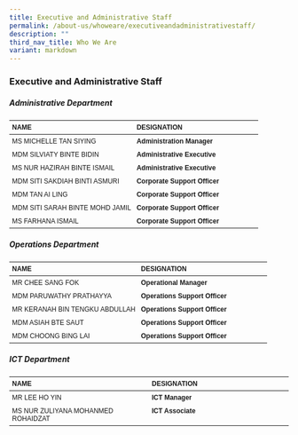 ```yaml
---
title: Executive and Administrative Staff
permalink: /about-us/whoweare/executiveandadministrativestaff/
description: ""
third_nav_title: Who We Are
variant: markdown
---
```

### **Executive and Administrative Staff**

<style>
  .staff-table {
    font-family: Arial, Helvetica, sans-serif;
    font-size: 12px;
    width: 100%;
    border-collapse: collapse;
  }
  .staff-table th, .staff-table td {
    text-align: left;
    padding: 5px;
    vertical-align: top;
  }
  .staff-table th {
    font-weight: bold;
  }
  .staff-table td:first-child {
    width: 50%;
  }
  .staff-table td:nth-child(2) {
    width: 50%;
  }
</style>

##### 		**Administrative Department**
<table class="staff-table">
	<thead>
  <tr>
    <th>NAME</th>
    <th>DESIGNATION</th>
  </tr>
	</thead>
  <tbody><tr>
    <td>MS MICHELLE TAN SIYING</td>
    <td><strong>Administration Manager</strong></td>
  </tr>
  <tr>
    <td>MDM SILVIATY BINTE BIDIN</td>
    <td><strong>Administrative Executive</strong></td>
  </tr>
  <tr>
    <td>MS NUR HAZIRAH BINTE ISMAIL</td>
    <td><strong>Administrative Executive</strong></td>
  </tr>
  <tr>
    <td>MDM SITI SAKDIAH BINTI ASMURI</td>
    <td><strong>Corporate Support Officer</strong></td>
  </tr>
  <tr>
    <td>MDM TAN AI LING</td>
    <td><strong>Corporate Support Officer</strong></td>
  </tr>
  <tr>
    <td>MDM SITI SARAH BINTE MOHD JAMIL</td>
    <td><strong>Corporate Support Officer</strong></td>
  </tr>
  <tr>
    <td>MS FARHANA ISMAIL</td>
    <td><strong>Corporate Support Officer</strong></td>
  </tr>
</tbody></table>

		
##### **Operations Department**
<table class="staff-table">
	<thead>
  <tr>
    <th>NAME</th>
    <th>DESIGNATION</th>
  </tr>
	</thead>
  <tbody><tr>
    <td>MR CHEE SANG FOK</td>
    <td><strong>Operational Manager</strong></td>
  </tr>
  <tr>
    <td>MDM PARUWATHY PRATHAYYA</td>
    <td><strong>Operations Support Officer</strong></td>
  </tr>
  <tr>
    <td>MR KERANAH BIN TENGKU ABDULLAH</td>
    <td><strong>Operations Support Officer</strong></td>
  </tr>
  <tr>
    <td>MDM ASIAH BTE SAUT</td>
    <td><strong>Operations Support Officer</strong></td>
  </tr>
  <tr>
    <td>MDM CHOONG BING LAI</td>
    <td><strong>Operations Support Officer</strong></td>
  </tr>
</tbody></table>
		
##### **ICT Department**
<table class="staff-table">
	<thead>
  <tr>
    <th>NAME</th>
    <th>DESIGNATION</th>
  </tr>
	</thead>
  <tbody><tr>
    <td>MR LEE HO YIN</td>
    <td><strong>ICT Manager</strong></td>
  </tr>
	<tr>
    <td>MS NUR ZULIYANA MOHANMED ROHAIDZAT</td>
    <td><strong>ICT Associate</strong></td>
  </tr>
</tbody></table>